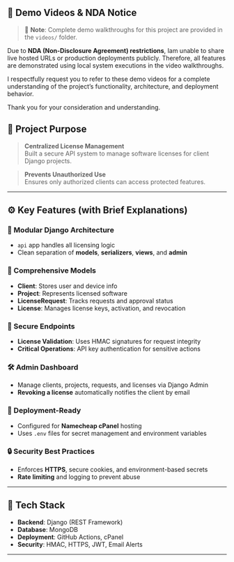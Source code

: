 ## 🎥 Demo Videos & NDA Notice

> 📂 **Note**: Complete demo walkthroughs for this project are provided in the `videos/` folder.

Due to **NDA (Non-Disclosure Agreement) restrictions**, Iam  unable to share live hosted URLs or production deployments publicly. Therefore, all features are demonstrated using local system executions in the video walkthroughs.

I respectfully request you to refer to these demo videos for a complete understanding of the project’s functionality, architecture, and deployment behavior.

Thank you for your consideration and understanding.



## 🎯 Project Purpose

> **Centralized License Management**  
Built a secure API system to manage software licenses for client Django projects.

> **Prevents Unauthorized Use**  
Ensures only authorized clients can access protected features.

---

## ⚙️ Key Features (with Brief Explanations)

### 🧱 Modular Django Architecture
- `api` app handles all licensing logic
- Clean separation of **models**, **serializers**, **views**, and **admin**

### 🧾 Comprehensive Models
- **Client**: Stores user and device info
- **Project**: Represents licensed software
- **LicenseRequest**: Tracks requests and approval status
- **License**: Manages license keys, activation, and revocation

### 🔐 Secure Endpoints
- **License Validation**: Uses HMAC signatures for request integrity
- **Critical Operations**: API key authentication for sensitive actions

### 🛠️ Admin Dashboard
- Manage clients, projects, requests, and licenses via Django Admin
- **Revoking a license** automatically notifies the client by email

### 🚀 Deployment-Ready
- Configured for **Namecheap cPanel** hosting
- Uses `.env` files for secret management and environment variables

### 🔒 Security Best Practices
- Enforces **HTTPS**, secure cookies, and environment-based secrets
- **Rate limiting** and logging to prevent abuse

---

## 🧰 Tech Stack

- **Backend**: Django (REST Framework)
- **Database**: MongoDB
- **Deployment**: GitHub Actions, cPanel
- **Security**: HMAC, HTTPS, JWT, Email Alerts

---

